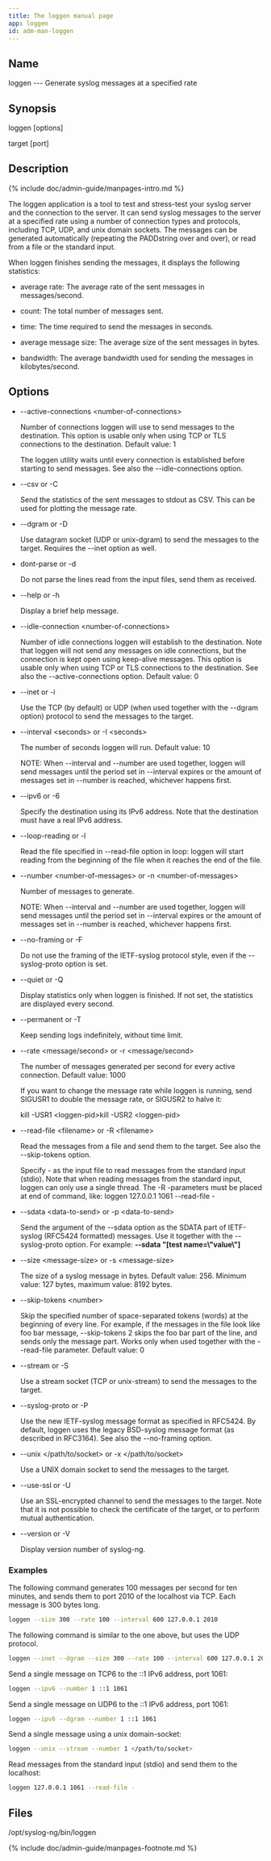 ```yaml
---
title: The loggen manual page
app: loggen
id: adm-man-loggen
---
```


## Name

loggen --- Generate syslog messages at a specified rate

## Synopsis

loggen \[options\]

target \[port\]

## Description

{% include doc/admin-guide/manpages-intro.md %}

The loggen application is a tool to test and stress-test your syslog
server and the connection to the server. It can send syslog messages to
the server at a specified rate using a number of connection types and
protocols, including TCP, UDP, and unix domain sockets. The messages can
be generated automatically (repeating the PADDstring over and over), or
read from a file or the standard input.

When loggen finishes sending the messages, it displays the following
statistics:

- average rate: The average rate of the sent messages in
    messages/second.

- count: The total number of messages sent.

- time: The time required to send the messages in seconds.

- average message size: The average size of the sent messages in
    bytes.

- bandwidth: The average bandwidth used for sending the messages in
    kilobytes/second.

## Options

- \--active-connections \<number-of-connections\>

    Number of connections loggen will use to send messages to the
    destination. This option is usable only when using TCP or TLS
    connections to the destination. Default value: 1

    The loggen utility waits until every connection is established
    before starting to send messages. See also the \--idle-connections
    option.

- \--csv or -C

    Send the statistics of the sent messages to stdout as CSV. This can
    be used for plotting the message rate.

- \--dgram or -D

    Use datagram socket (UDP or unix-dgram) to send the messages to the
    target. Requires the \--inet option as well.

- dont-parse or -d

    Do not parse the lines read from the input files, send them as
    received.

- \--help or -h

    Display a brief help message.

- \--idle-connection \<number-of-connections\>

    Number of idle connections loggen will establish to the destination.
    Note that loggen will not send any messages on idle connections, but
    the connection is kept open using keep-alive messages. This option
    is usable only when using TCP or TLS connections to the destination.
    See also the \--active-connections option. Default value: 0

- \--inet or -i

    Use the TCP (by default) or UDP (when used together with the
    \--dgram option) protocol to send the messages to the target.

- \--interval \<seconds\> or -I \<seconds\>

    The number of seconds loggen will run. Default value: 10

    NOTE: When \--interval and \--number are used together, loggen will
    send messages until the period set in \--interval expires or the
    amount of messages set in \--number is reached, whichever happens
    first.

- \--ipv6 or -6

    Specify the destination using its IPv6 address. Note that the
    destination must have a real IPv6 address.

- \--loop-reading or -l

    Read the file specified in \--read-file option in loop: loggen will
    start reading from the beginning of the file when it reaches the end
    of the file.

- \--number \<number-of-messages\> or -n \<number-of-messages\>

    Number of messages to generate.

    NOTE: When \--interval and \--number are used together, loggen will
    send messages until the period set in \--interval expires or the
    amount of messages set in \--number is reached, whichever happens
    first.

- \--no-framing or -F

    Do not use the framing of the IETF-syslog protocol style, even if
    the \--syslog-proto option is set.

- \--quiet or -Q

    Display statistics only when loggen is finished. If not set, the
    statistics are displayed every second.

- \--permanent or -T

    Keep sending logs indefinitely, without time limit.

- \--rate \<message/second\> or -r \<message/second\>

    The number of messages generated per second for every active
    connection. Default value: 1000

    If you want to change the message rate while loggen is running, send
    SIGUSR1 to double the message rate, or SIGUSR2 to halve it:

    kill -USR1 \<loggen-pid\>kill -USR2 \<loggen-pid\>

- \--read-file \<filename\> or -R \<filename\>

    Read the messages from a file and send them to the target. See also
    the \--skip-tokens option.

    Specify - as the input file to read messages from the standard input
    (stdio). Note that when reading messages from the standard input,
    loggen can only use a single thread. The -R -parameters must be
    placed at end of command, like: loggen 127.0.0.1 1061 \--read-file -

- \--sdata \<data-to-send\> or -p \<data-to-send\>

    Send the argument of the \--sdata option as the SDATA part of
    IETF-syslog (RFC5424 formatted) messages. Use it together with the
    \--syslog-proto option. For example: **\--sdata \"\[test
    name=\\\"value\\\"\]**

- \--size \<message-size\> or -s \<message-size\>

    The size of a syslog message in bytes. Default value: 256. Minimum
    value: 127 bytes, maximum value: 8192 bytes.

- \--skip-tokens \<number\>

    Skip the specified number of space-separated tokens (words) at the
    beginning of every line. For example, if the messages in the file
    look like foo bar message, \--skip-tokens 2 skips the foo bar part
    of the line, and sends only the message part. Works only when used
    together with the \--read-file parameter. Default value: 0

- \--stream or -S

    Use a stream socket (TCP or unix-stream) to send the messages to the
    target.

- \--syslog-proto or -P

    Use the new IETF-syslog message format as specified in RFC5424. By
    default, loggen uses the legacy BSD-syslog message format (as
    described in RFC3164). See also the \--no-framing option.

- \--unix \</path/to/socket\> or -x \</path/to/socket\>

    Use a UNIX domain socket to send the messages to the target.

- \--use-ssl or -U

    Use an SSL-encrypted channel to send the messages to the target.
    Note that it is not possible to check the certificate of the target,
    or to perform mutual authentication.

- \--version or -V

    Display version number of syslog-ng.

### Examples

The following command generates 100 messages per second for ten minutes,
and sends them to port 2010 of the localhost via TCP. Each message is
300 bytes long.

```bash
loggen --size 300 --rate 100 --interval 600 127.0.0.1 2010
```

The following command is similar to the one above, but uses the UDP
protocol.

```bash
loggen --inet --dgram --size 300 --rate 100 --interval 600 127.0.0.1 2010
```

Send a single message on TCP6 to the ::1 IPv6 address, port 1061:

```bash
loggen --ipv6 --number 1 ::1 1061
```

Send a single message on UDP6 to the ::1 IPv6 address, port 1061:

```bash
loggen --ipv6 --dgram --number 1 ::1 1061
```

Send a single message using a unix domain-socket:

```bash
loggen --unix --stream --number 1 </path/to/socket>
```

Read messages from the standard input (stdio) and send them to the
localhost:

```bash
loggen 127.0.0.1 1061 --read-file -
```

## Files

/opt/syslog-ng/bin/loggen

{% include doc/admin-guide/manpages-footnote.md %}
